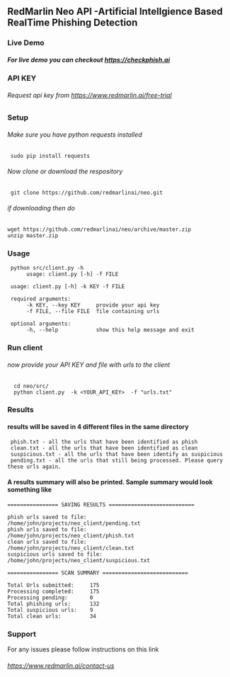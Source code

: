 ## RedMarlin Neo API -Artificial Intellgience Based RealTime Phishing Detection

### Live Demo
##### For live demo you can checkout https://checkphish.ai

### API KEY
###### Request api key from https://www.redmarlin.ai/free-trial



### Setup
###### Make sure you have python requests installed
     sudo pip install requests
###### Now clone or download the respository
     git clone https://github.com/redmarlinai/neo.git
###### if downloading then do
	wget https://github.com/redmarlinai/neo/archive/master.zip
	unzip master.zip
      
        
### Usage
     python src/client.py -h
          usage: client.py [-h] -f FILE

     usage: client.py [-h] -k KEY -f FILE
     
     required arguments:
          -k KEY, --key KEY     provide your api key
          -f FILE, --file FILE  file containing urls
          
     optional arguments:
          -h, --help            show this help message and exit
  


###  Run client     
###### now provide your API KEY and  file with urls to the client
      cd neo/src/
      python client.py  -k <YOUR_API_KEY>  -f "urls.txt"


### Results
#### results will be saved in 4 different files in the same directory
     phish.txt - all the urls that have been identified as phish
     clean.txt - all the urls that have been identified as clean
     suspicious.txt - all the urls that have been identify as suspicious
     pending.txt - all the urls that still being processed. Please query these urls again.
     
#### A results summary will also be printed. Sample summary would look something like

	================ SAVING RESULTS ===========================

	phish urls saved to file:       /home/john/projects/neo_client/pending.txt
	phish urls saved to file:       /home/john/projects/neo_client/phish.txt
	clean urls saved to file:       /home/john/projects/neo_client/clean.txt
	suspicious urls saved to file:  /home/john/projects/neo_client/suspicious.txt

	================ SCAN SUMMARY ===========================

	Total Urls submitted:     175
	Processing completed:     175
	Processing pending:       0
	Total phishing urls:      132
	Total suspicious urls:    9
	Total clean urls:         34
	
###  Support
For any issues please follow instructions on this link
###### https://www.redmarlin.ai/contact-us
